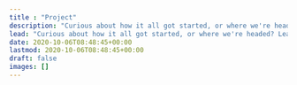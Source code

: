 ```yaml
---
title : "Project"
description: "Curious about how it all got started, or where we're headed? Learn about the history, current state, and future trajectory of the IPFS project here."
lead: "Curious about how it all got started, or where we're headed? Learn about the history, current state, and future trajectory of the IPFS project here."
date: 2020-10-06T08:48:45+00:00
lastmod: 2020-10-06T08:48:45+00:00
draft: false
images: []
---
```

